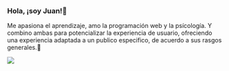 ### Hola, ¡soy Juan!👋

Me apasiona el aprendizaje, amo la programación web y la psícología. Y combino ambas para potencializar la experiencia de usuario, ofreciendo una experiencia adaptada a un publico especifico, de acuerdo a sus rasgos generales.🔭


<img src="https://user-images.githubusercontent.com/75990840/129479798-226ff011-c09b-4c69-87fc-51fa8504b776.png"> </img>
